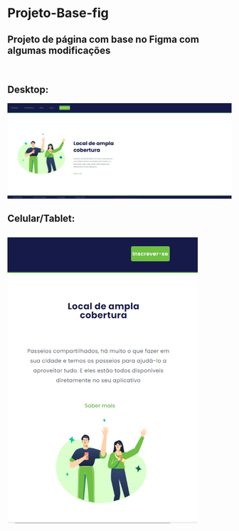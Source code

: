 # Projeto-Base-fig

<h2>Projeto de página com base no Figma com algumas modificações</h2>
<br>
<h2>Desktop:</h2>
<img src="https://github.com/Mtrevejox08/Projeto-Base-fig/blob/master/imageproject/desktop3.png?raw=true">
<br>
<h2>Celular/Tablet:<h2>
 <img src="https://github.com/Mtrevejox08/Projeto-Base-fig/blob/master/imageproject/cellphone3.png?raw=true">
